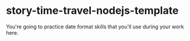 # story-time-travel-nodejs-template
You're going to practice date format skills that you'll use during your work here.